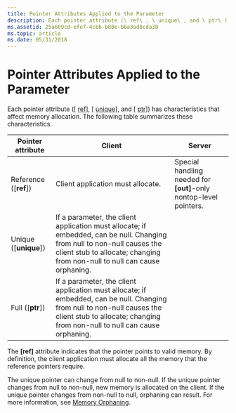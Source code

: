 ```yaml
---
title: Pointer Attributes Applied to the Parameter
description: Each pointer attribute (\ ref\ , \ unique\ , and \ ptr\ ) has characteristics that affect memory allocation. The following table summarizes these characteristics.
ms.assetid: 25a609cd-efe7-4cbb-b80e-b6a3ad8cda38
ms.topic: article
ms.date: 05/31/2018
---
```


# Pointer Attributes Applied to the Parameter

Each pointer attribute (\[ [ref](https://docs.microsoft.com/windows/desktop/Midl/ref)\], \[ [unique](https://docs.microsoft.com/windows/desktop/Midl/unique)\], and \[ [ptr](https://docs.microsoft.com/windows/desktop/Midl/ptr)\]) has characteristics that affect memory allocation. The following table summarizes these characteristics.



| Pointer attribute       | Client                                                                                                                                                                                                            | Server                                                              |
|-------------------------|-------------------------------------------------------------------------------------------------------------------------------------------------------------------------------------------------------------------|---------------------------------------------------------------------|
| Reference (\[**ref**\]) | Client application must allocate.                                                                                                                                                                                 | Special handling needed for **\[out\]**-only nontop-level pointers. |
| Unique (\[**unique**\]) | If a parameter, the client application must allocate; if embedded, can be null. Changing from null to non-null causes the client stub to allocate; changing from non-null to null can cause orphaning.<br/> |                                                                     |
| Full (\[**ptr**\])      | If a parameter, the client application must allocate; if embedded, can be null. Changing from null to non-null causes the client stub to allocate; changing from non-null to null can cause orphaning.<br/> |                                                                     |



 

The **\[ref\]** attribute indicates that the pointer points to valid memory. By definition, the client application must allocate all the memory that the reference pointers require.

The unique pointer can change from null to non-null. If the unique pointer changes from null to non-null, new memory is allocated on the client. If the unique pointer changes from non-null to null, orphaning can result. For more information, see [Memory Orphaning](memory-orphaning.md).

 

 





